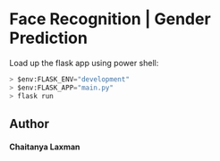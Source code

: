 # Face Recognition | Gender Prediction
Load up the flask app using power shell:
```python
> $env:FLASK_ENV="development"
> $env:FLASK_APP="main.py"
> flask run
```
**Author**
------
#### Chaitanya Laxman
